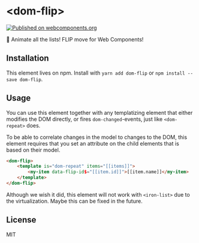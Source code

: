# \<dom-flip\>
[![Published on webcomponents.org](https://img.shields.io/badge/webcomponents.org-published-blue.svg)](https://www.webcomponents.org/element/Festify/dom-flip)

🔀 Animate all the lists! FLIP move for Web Components!

## Installation
This element lives on npm. Install with `yarn add dom-flip` or `npm install --save dom-flip`.

## Usage
You can use this element together with any templatizing element that either modifies the DOM directly, or fires `dom-changed`-events, just like `<dom-repeat>` does.

To be able to correlate changes in the model to changes to the DOM, this element requires that you set an attribute on the child elements that is based on their model.

```html
<dom-flip>
    <template is="dom-repeat" items="[[items]]">
        <my-item data-flip-id$="[[item.id]]">[[item.name]]</my-item>
    </template>
</dom-flip>
```

Although we wish it did, this element will not work with `<iron-list>` due to the virtualization. Maybe this can be fixed in the future.

## License
MIT